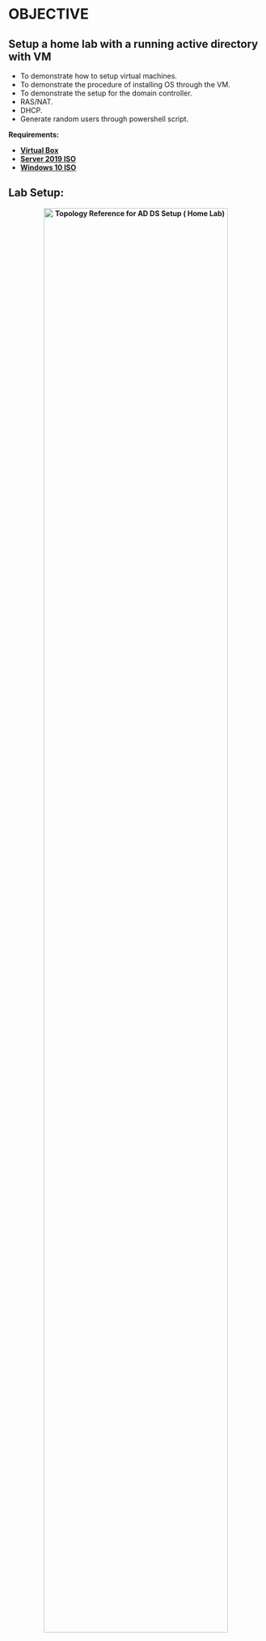 # OBJECTIVE
## Setup a home lab with a running active directory with VM
- To demonstrate how to setup virtual machines.
- To demonstrate the procedure of installing OS through the VM.
- To demonstrate the setup for the domain controller.
- RAS/NAT.
- DHCP.
- Generate random users through powershell script.
  
<b>Requirements:<b/>
* [Virtual Box](https://www.virtualbox.org/wiki/Downloads)
* [Server 2019 ISO](https://www.microsoft.com/en-us/evalcenter/download-windows-server-2019)
* [Windows 10 ISO](https://www.microsoft.com/en-us/software-download/windows10)

## Lab Setup: 


<p align="center">
<img src="https://i.imgur.com/HfjvWaX.jpg" height="85%" width="85%" alt="Topology Reference for AD DS Setup ( Home Lab)"/>
</p>


<!--
# SOFTWARES
## VIRTUALBOX
To make all virtual machines we will used VirtualBox. It's available on all platform.
This software is easy to used and install so we don't gonna make a installation part.
[Link to download](https://www.virtualbox.org/wiki/Downloads)
--!>

